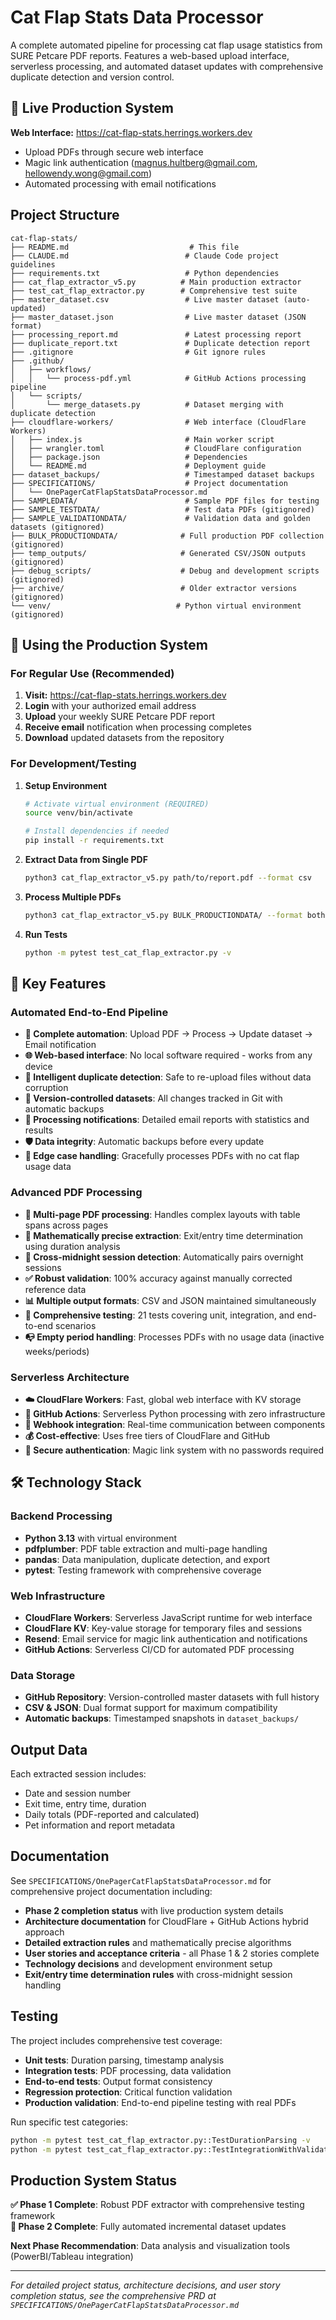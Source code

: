 # Cat Flap Stats Data Processor

A complete automated pipeline for processing cat flap usage statistics from SURE Petcare PDF reports. Features a web-based upload interface, serverless processing, and automated dataset updates with comprehensive duplicate detection and version control.

## 🌟 Live Production System

**Web Interface:** https://cat-flap-stats.herrings.workers.dev
- Upload PDFs through secure web interface
- Magic link authentication (magnus.hultberg@gmail.com, hellowendy.wong@gmail.com)
- Automated processing with email notifications

## Project Structure

```
cat-flap-stats/
├── README.md                           # This file
├── CLAUDE.md                          # Claude Code project guidelines
├── requirements.txt                   # Python dependencies
├── cat_flap_extractor_v5.py          # Main production extractor
├── test_cat_flap_extractor.py        # Comprehensive test suite
├── master_dataset.csv                 # Live master dataset (auto-updated)
├── master_dataset.json                # Live master dataset (JSON format)
├── processing_report.md               # Latest processing report
├── duplicate_report.txt               # Duplicate detection report
├── .gitignore                         # Git ignore rules
├── .github/
│   ├── workflows/
│   │   └── process-pdf.yml            # GitHub Actions processing pipeline
│   └── scripts/
│       └── merge_datasets.py          # Dataset merging with duplicate detection
├── cloudflare-workers/                # Web interface (CloudFlare Workers)
│   ├── index.js                       # Main worker script
│   ├── wrangler.toml                  # CloudFlare configuration
│   ├── package.json                   # Dependencies
│   └── README.md                      # Deployment guide
├── dataset_backups/                   # Timestamped dataset backups
├── SPECIFICATIONS/                    # Project documentation
│   └── OnePagerCatFlapStatsDataProcessor.md
├── SAMPLEDATA/                        # Sample PDF files for testing
├── SAMPLE_TESTDATA/                   # Test data PDFs (gitignored)
├── SAMPLE_VALIDATIONDATA/             # Validation data and golden datasets (gitignored)
├── BULK_PRODUCTIONDATA/              # Full production PDF collection (gitignored)
├── temp_outputs/                     # Generated CSV/JSON outputs (gitignored)
├── debug_scripts/                    # Debug and development scripts (gitignored)
├── archive/                          # Older extractor versions (gitignored)
└── venv/                            # Python virtual environment (gitignored)
```

## 🚀 Using the Production System

### For Regular Use (Recommended)
1. **Visit:** https://cat-flap-stats.herrings.workers.dev
2. **Login** with your authorized email address
3. **Upload** your weekly SURE Petcare PDF report
4. **Receive email** notification when processing completes
5. **Download** updated datasets from the repository

### For Development/Testing
1. **Setup Environment**
   ```bash
   # Activate virtual environment (REQUIRED)
   source venv/bin/activate
   
   # Install dependencies if needed
   pip install -r requirements.txt
   ```

2. **Extract Data from Single PDF**
   ```bash
   python3 cat_flap_extractor_v5.py path/to/report.pdf --format csv
   ```

3. **Process Multiple PDFs**
   ```bash
   python3 cat_flap_extractor_v5.py BULK_PRODUCTIONDATA/ --format both
   ```

4. **Run Tests**
   ```bash
   python -m pytest test_cat_flap_extractor.py -v
   ```

## 🌟 Key Features

### Automated End-to-End Pipeline
- **🎯 Complete automation**: Upload PDF → Process → Update dataset → Email notification
- **🌐 Web-based interface**: No local software required - works from any device
- **🔄 Intelligent duplicate detection**: Safe to re-upload files without data corruption
- **💾 Version-controlled datasets**: All changes tracked in Git with automatic backups
- **📧 Processing notifications**: Detailed email reports with statistics and results
- **🛡️ Data integrity**: Automatic backups before every update
- **🔧 Edge case handling**: Gracefully processes PDFs with no cat flap usage data

### Advanced PDF Processing
- **📑 Multi-page PDF processing**: Handles complex layouts with table spans across pages
- **🧮 Mathematically precise extraction**: Exit/entry time determination using duration analysis
- **🌙 Cross-midnight session detection**: Automatically pairs overnight sessions
- **✅ Robust validation**: 100% accuracy against manually corrected reference data
- **📊 Multiple output formats**: CSV and JSON maintained simultaneously
- **🧪 Comprehensive testing**: 21 tests covering unit, integration, and end-to-end scenarios
- **📭 Empty period handling**: Processes PDFs with no usage data (inactive weeks/periods)

### Serverless Architecture
- **☁️ CloudFlare Workers**: Fast, global web interface with KV storage
- **🚀 GitHub Actions**: Serverless Python processing with zero infrastructure
- **🔧 Webhook integration**: Real-time communication between components
- **💰 Cost-effective**: Uses free tiers of CloudFlare and GitHub
- **🔐 Secure authentication**: Magic link system with no passwords required

## 🛠️ Technology Stack

### Backend Processing
- **Python 3.13** with virtual environment
- **pdfplumber**: PDF table extraction and multi-page handling
- **pandas**: Data manipulation, duplicate detection, and export
- **pytest**: Testing framework with comprehensive coverage

### Web Infrastructure
- **CloudFlare Workers**: Serverless JavaScript runtime for web interface
- **CloudFlare KV**: Key-value storage for temporary files and sessions
- **Resend**: Email service for magic link authentication and notifications
- **GitHub Actions**: Serverless CI/CD for automated PDF processing

### Data Storage
- **GitHub Repository**: Version-controlled master datasets with full history
- **CSV & JSON**: Dual format support for maximum compatibility
- **Automatic backups**: Timestamped snapshots in `dataset_backups/`

## Output Data

Each extracted session includes:
- Date and session number
- Exit time, entry time, duration
- Daily totals (PDF-reported and calculated)
- Pet information and report metadata

## Documentation

See `SPECIFICATIONS/OnePagerCatFlapStatsDataProcessor.md` for comprehensive project documentation including:
- **Phase 2 completion status** with live production system details
- **Architecture documentation** for CloudFlare + GitHub Actions hybrid approach
- **Detailed extraction rules** and mathematically precise algorithms
- **User stories and acceptance criteria** - all Phase 1 & 2 stories complete
- **Technology decisions** and development environment setup
- **Exit/entry time determination rules** with cross-midnight session handling

## Testing

The project includes comprehensive test coverage:
- **Unit tests**: Duration parsing, timestamp analysis
- **Integration tests**: PDF processing, data validation
- **End-to-end tests**: Output format consistency
- **Regression protection**: Critical function validation
- **Production validation**: End-to-end pipeline testing with real PDFs

Run specific test categories:
```bash
python -m pytest test_cat_flap_extractor.py::TestDurationParsing -v
python -m pytest test_cat_flap_extractor.py::TestIntegrationWithValidationData -v
```

## Production System Status

**✅ Phase 1 Complete**: Robust PDF extractor with comprehensive testing framework  
**🎉 Phase 2 Complete**: Fully automated incremental dataset updates

**Next Phase Recommendation**: Data analysis and visualization tools (PowerBI/Tableau integration)

---

*For detailed project status, architecture decisions, and user story completion status, see the comprehensive PRD at `SPECIFICATIONS/OnePagerCatFlapStatsDataProcessor.md`*